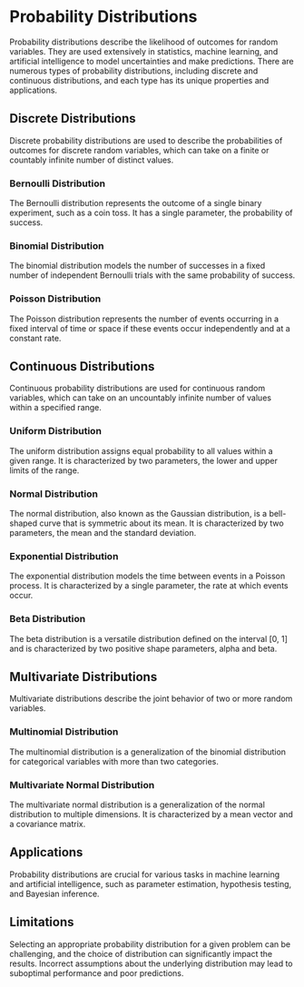 # Probability Distributions

Probability distributions describe the likelihood of outcomes for random variables. They are used extensively in statistics, machine learning, and artificial intelligence to model uncertainties and make predictions. There are numerous types of probability distributions, including discrete and continuous distributions, and each type has its unique properties and applications.

## Discrete Distributions

Discrete probability distributions are used to describe the probabilities of outcomes for discrete random variables, which can take on a finite or countably infinite number of distinct values.

### Bernoulli Distribution

The Bernoulli distribution represents the outcome of a single binary experiment, such as a coin toss. It has a single parameter, the probability of success.

### Binomial Distribution

The binomial distribution models the number of successes in a fixed number of independent Bernoulli trials with the same probability of success.

### Poisson Distribution

The Poisson distribution represents the number of events occurring in a fixed interval of time or space if these events occur independently and at a constant rate.

## Continuous Distributions

Continuous probability distributions are used for continuous random variables, which can take on an uncountably infinite number of values within a specified range.

### Uniform Distribution

The uniform distribution assigns equal probability to all values within a given range. It is characterized by two parameters, the lower and upper limits of the range.

### Normal Distribution

The normal distribution, also known as the Gaussian distribution, is a bell-shaped curve that is symmetric about its mean. It is characterized by two parameters, the mean and the standard deviation.

### Exponential Distribution

The exponential distribution models the time between events in a Poisson process. It is characterized by a single parameter, the rate at which events occur.

### Beta Distribution

The beta distribution is a versatile distribution defined on the interval [0, 1] and is characterized by two positive shape parameters, alpha and beta.

## Multivariate Distributions

Multivariate distributions describe the joint behavior of two or more random variables.

### Multinomial Distribution

The multinomial distribution is a generalization of the binomial distribution for categorical variables with more than two categories.

### Multivariate Normal Distribution

The multivariate normal distribution is a generalization of the normal distribution to multiple dimensions. It is characterized by a mean vector and a covariance matrix.

## Applications

Probability distributions are crucial for various tasks in machine learning and artificial intelligence, such as parameter estimation, hypothesis testing, and Bayesian inference.

## Limitations

Selecting an appropriate probability distribution for a given problem can be challenging, and the choice of distribution can significantly impact the results. Incorrect assumptions about the underlying distribution may lead to suboptimal performance and poor predictions.
